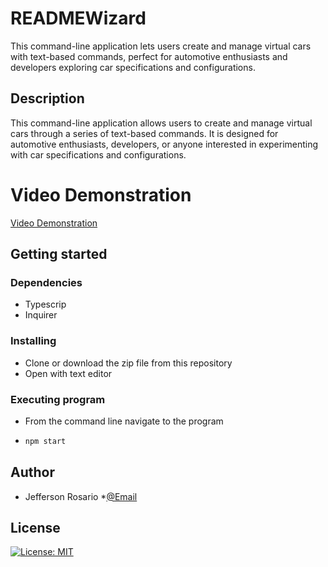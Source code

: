 # READMEWizard
This command-line application lets users create and manage virtual cars with text-based commands, perfect for automotive enthusiasts and developers exploring car specifications and configurations.
## Description 
This command-line application allows users to create and manage virtual cars through a series of text-based commands. It is designed for automotive enthusiasts, developers, or anyone interested in experimenting with car specifications and configurations.
# Video Demonstration
[Video Demonstration]([https://streamable.com/ayp9py](https://app.screencastify.com/v3/watch/yqavunUAW5fKEYXENat8))

## Getting started

### Dependencies
 * Typescrip
 * Inquirer

### Installing 
 * Clone or download the zip file from this repository
 * Open with text editor

### Executing program
 * From the command line navigate to the program 

 * ```sh
   npm start
   ```


 ## Author
 * Jefferson Rosario
 *[@Email](Jeffersonrosario1@gmail.com)

 ## License
 [![License: MIT](https://img.shields.io/badge/License-MIT-yellow.svg)](https://opensource.org/licenses/MIT)
